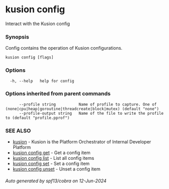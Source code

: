 # kusion config

Interact with the Kusion config

### Synopsis

Config contains the operation of Kusion configurations.

```
kusion config [flags]
```

### Options

```
  -h, --help   help for config
```

### Options inherited from parent commands

```
      --profile string          Name of profile to capture. One of (none|cpu|heap|goroutine|threadcreate|block|mutex) (default "none")
      --profile-output string   Name of the file to write the profile to (default "profile.pprof")
```

### SEE ALSO

* [kusion](index.md)	 - Kusion is the Platform Orchestrator of Internal Developer Platform
* [kusion config get](kusion-config-get.md)	 - Get a config item
* [kusion config list](kusion-config-list.md)	 - List all config items
* [kusion config set](kusion-config-set.md)	 - Set a config item
* [kusion config unset](kusion-config-unset.md)	 - Unset a config item

###### Auto generated by spf13/cobra on 12-Jun-2024
